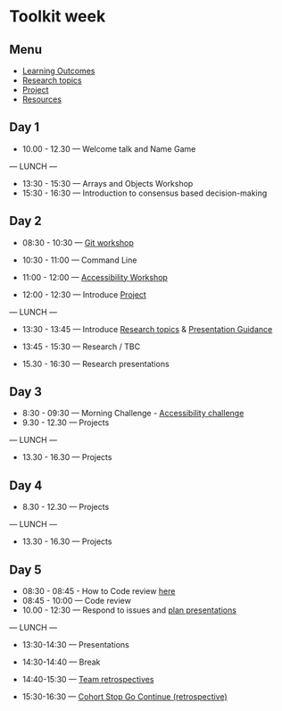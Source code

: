 # Toolkit week

## Menu

- [Learning Outcomes](./learning-outcomes.md)
- [Research topics](./research-afternoon.md)
- [Project](./project.md)
- [Resources](./resources)

## Day 1

- 10.00 - 12.30 — Welcome talk and Name Game


— LUNCH —

- 13:30 - 15:30 — Arrays and Objects Workshop
- 15:30 - 16:30 — Introduction to consensus based decision-making

## Day 2


- 08:30 - 10:30 — [Git workshop](https://github.com/foundersandcoders/git-workflow-workshop-for-two)

- 10:30 - 11:00 — Command Line

- 11:00 - 12:00 — [Accessibility Workshop](https://github.com/foundersandcoders/web-accessibility/blob/master/putting-yourself-in-someone-elses-shoes.md)

- 12:00 - 12:30 — Introduce [Project](./project.md)

— LUNCH —


- 13:30 - 13:45 — Introduce [Research topics](./research-afternoon.md) & [Presentation Guidance](./presentation-guidance.md)

- 13:45 - 15:30 — Research / TBC

- 15.30 - 16:30 — Research presentations

## Day 3

- 8:30 - 09:30 — Morning Challenge - [Accessibility challenge](https://github.com/foundersandcoders/accessibility-challenge)
- 9.30 - 12.30 — Projects

— LUNCH —

- 13.30 - 16.30 — Projects

## Day 4

- 8.30 - 12.30 — Projects

— LUNCH —

- 13.30 - 16.30 — Projects

## Day 5

- 08:30 - 08:45 - How to Code review [here](./codereviewintro.md)
- 08:45 - 10:00 — Code review 
- 10.00 - 12:30 — Respond to issues and [plan presentations](https://github.com/foundersandcoders/master-reference/blob/master/coursebook/general/weekly-projects.md#project-presentation)

— LUNCH —

- 13:30-14:30 — Presentations

- 14:30-14:40 — Break

- 14:40-15:30 — [Team retrospectives](https://github.com/foundersandcoders/master-reference/blob/master/coursebook/general/retrospectives.md#team-retrospectives)


- 15:30-16:30 — [Cohort Stop Go Continue (retrospective)](https://github.com/foundersandcoders/master-reference/blob/master/coursebook/general/retrospectives.md#cohort-retrospective)
